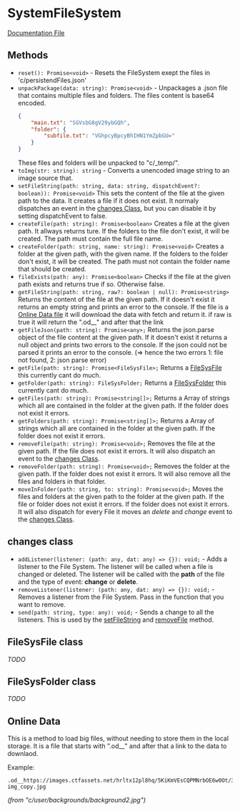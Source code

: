 # SystemFileSystem
[Documentation File](../dist/c/sys/filesys.d.ts)

## Methods
 * `reset(): Promise<void>` - Resets the FileSystem exept the files in 'c/persistendFiles.json'
 * `unpackPackage(data: string): Promise<void>` - Unpackages a .json file that contains multiple files and folders. The files content is base64 encoded. 
    ```json
    {
        "main.txt": "SGVsbG8gV29ybGQh",
        "folder": {
            "subfile.txt": "VGhpcyBpcyBhIHN1YmZpbGU="
        }
    }
    ```
    These files and folders will be unpacked to "c/_temp/".
 * `toImg(str: string): string` - Converts a unencoded image string to an image source that.
 * `setFileString(path: string, data: string, dispatchEvent?: boolean)): Promise<void>` This sets the content of the file at the given path to the data. It creates a file if it does not exist. It normaly dispatches an event in the [changes Class](#changes-class), but you can disable it by setting dispatchEvent to false.
 * `createFile(path: string): Promise<boolean>` Creates a file at the given path. It allways returns ture. If the folders to the file don't exist, it will be created. The path must contain the full file name.
 * `createFolder(path: string, name: string): Promise<void>` Creates a folder at the given path, with the given name. If the folders to the folder don't exist, it will be created. The path must not contain the folder name that should be created.
 * `fileExists(path: any): Promise<boolean>` Checks if the file at the given path exists and returns true if so. Otherwise false.
 * `getFileString(path: string, raw?: boolean | null): Promise<string>` Returns the content of the file at the given path. If it doesn't exist it returns an empty string and prints an error to the console. If the file is a [Online Data file](#online-data) it will download the data with fetch and return it. if raw is true it will return the ".od__" and after that the link
 * `getFileJson(path: string): Promise<any>;` Returns the json.parse object of the file content at the given path. If it doesn't exist it returns a null object and prints two errors to the console. If the json could not be parsed it prints an error to the console. (=> hence the two errors 1: file not found, 2: json parse error)
 * `getFile(path: string): Promise<FileSysFile>;` Returns a [FileSysFile](#filesysfile-class) this currently cant do much.
 * `getFolder(path: string): FileSysFolder;` Returns a [FileSysFolder](#filesysfolder-class) this currently cant do much.
 * `getFiles(path: string): Promise<string[]>;` Returns a Array of strings which all are contained in the folder at the given path. If the folder does not exist it errors.
 * `getFolders(path: string): Promise<string[]>;` Returns a Array of strings which all are contained in the folder at the given path. If the folder does not exist it errors.
 * `removeFile(path: string): Promise<void>;` Removes the file at the given path. If the file does not exist it errors. It will also dispatch an event to the [changes Class](#changes-class).
 * `removeFolder(path: string): Promise<void>;` Removes the folder at the given path. If the folder does not exist it errors. It will also remove all the files and folders in that folder.
 * `moveInFolder(path: string, to: string): Promise<void>;` Moves the files and folders at the given path to the folder at the given path. If the file or folder does not exist it errors. If the folder does not exist it errors. It will also dispatch for every File it moves an *delete* and *change* event to the [changes Class](#changes-class).

## changes class
 * `addListener(listener: (path: any, dat: any) => {}): void;` - Adds a listener to the File System. The listener will be called when a file is changed or deleted. The listener will be called with the **path** of the file and the type of event: **change** or **delete**.
 * `removeListener(listener: (path: any, dat: any) => {}): void;` - Removes a listener from the File System. Pass in the function that you want to remove.
 * `send(path: string, type: any): void;` - Sends a change to all the listeners. This is used by the [setFileString](#methods) and [removeFile](#methods) method.

## FileSysFile class
*TODO*

## FileSysFolder class
*TODO*

## Online Data
This is a method to load big files, without needing to store them in the local storage. It is a file that starts with ".od__" and after that a link to the data to downlaod.

Example:
```
.od__https://images.ctfassets.net/hrltx12pl8hq/5KiKmVEsCQPMNrbOE6w0Ot/341c573752bf35cb969e21fcd279d3f9/hero-img_copy.jpg
```
_(from "c/user/backgrounds/background2.jpg")_